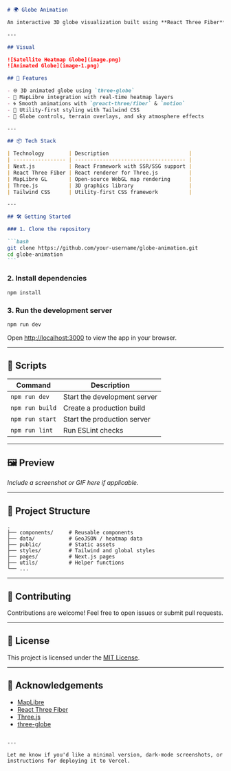 ````markdown
# 🌍 Globe Animation

An interactive 3D globe visualization built using **React Three Fiber**, **Three.js**, and **MapLibre GL**, styled with **Tailwind CSS**. This project showcases animated globe-based data visuals alongside an interactive heatmap powered by MapLibre.

---

## Visual

![Satellite Heatmap Globe](image.png)
![Animated Globe](image-1.png)

## 🚀 Features

- 🌐 3D animated globe using `three-globe`
- 📡 MapLibre integration with real-time heatmap layers
- 🌀 Smooth animations with `@react-three/fiber` & `motion`
- 💅 Utility-first styling with Tailwind CSS
- 🧭 Globe controls, terrain overlays, and sky atmosphere effects

---

## 📦 Tech Stack

| Technology        | Description                          |
| ----------------- | ------------------------------------ |
| Next.js           | React Framework with SSR/SSG support |
| React Three Fiber | React renderer for Three.js          |
| MapLibre GL       | Open-source WebGL map rendering      |
| Three.js          | 3D graphics library                  |
| Tailwind CSS      | Utility-first CSS framework          |

---

## 🛠️ Getting Started

### 1. Clone the repository

```bash
git clone https://github.com/your-username/globe-animation.git
cd globe-animation
```
````

### 2. Install dependencies

```bash
npm install
```

### 3. Run the development server

```bash
npm run dev
```

Open [http://localhost:3000](http://localhost:3000) to view the app in your browser.

---

## 🧪 Scripts

| Command         | Description                  |
| --------------- | ---------------------------- |
| `npm run dev`   | Start the development server |
| `npm run build` | Create a production build    |
| `npm run start` | Start the production server  |
| `npm run lint`  | Run ESLint checks            |

---

## 🖼️ Preview

_Include a screenshot or GIF here if applicable._

---

## 📁 Project Structure

```
.
├── components/     # Reusable components
├── data/           # GeoJSON / heatmap data
├── public/         # Static assets
├── styles/         # Tailwind and global styles
├── pages/          # Next.js pages
├── utils/          # Helper functions
└── ...
```

---

## 🤝 Contributing

Contributions are welcome! Feel free to open issues or submit pull requests.

---

## 📄 License

This project is licensed under the [MIT License](LICENSE).

---

## 🔗 Acknowledgements

- [MapLibre](https://maplibre.org/)
- [React Three Fiber](https://docs.pmnd.rs/react-three-fiber)
- [Three.js](https://threejs.org/)
- [three-globe](https://github.com/vasturiano/three-globe)

```

---

Let me know if you'd like a minimal version, dark-mode screenshots, or instructions for deploying it to Vercel.
```
